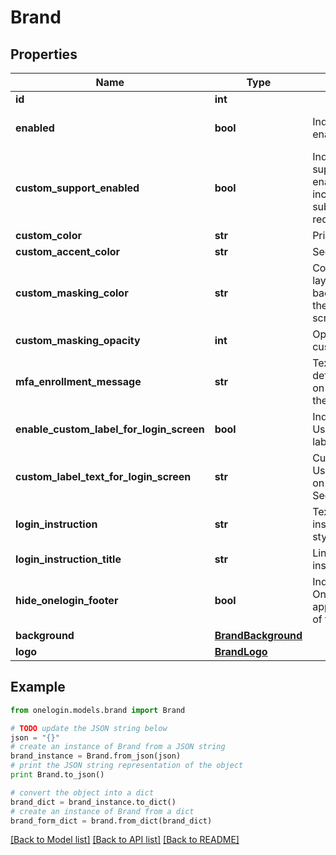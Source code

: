 # Brand


## Properties
Name | Type | Description | Notes
------------ | ------------- | ------------- | -------------
**id** | **int** |  | 
**enabled** | **bool** | Indicates if the brand is enabled or not | [default to False]
**custom_support_enabled** | **bool** | Indicates if the custom support is enabled. If enabled, the login page includes the ability to submit a support request. | 
**custom_color** | **str** | Primary brand color | 
**custom_accent_color** | **str** | Secondary brand color | 
**custom_masking_color** | **str** | Color for the masking layer above the background image of the branded login screen. | 
**custom_masking_opacity** | **int** | Opacity for the custom_masking_color. | 
**mfa_enrollment_message** | **str** | Text that replaces the default text displayed on the initial screen of the MFA Registration. | 
**enable_custom_label_for_login_screen** | **bool** | Indicates if the custom Username/Email field label is enabled or not | 
**custom_label_text_for_login_screen** | **str** | Custom label for the Username/Email field on the login screen. See example here. | 
**login_instruction** | **str** | Text for the login instruction screen, styled in Markdown. | 
**login_instruction_title** | **str** | Link text to show login instruction screen. | 
**hide_onelogin_footer** | **bool** | Indicates if the OneLogin footer will appear at the bottom of the login page. | 
**background** | [**BrandBackground**](BrandBackground.md) |  | 
**logo** | [**BrandLogo**](BrandLogo.md) |  | 

## Example

```python
from onelogin.models.brand import Brand

# TODO update the JSON string below
json = "{}"
# create an instance of Brand from a JSON string
brand_instance = Brand.from_json(json)
# print the JSON string representation of the object
print Brand.to_json()

# convert the object into a dict
brand_dict = brand_instance.to_dict()
# create an instance of Brand from a dict
brand_form_dict = brand.from_dict(brand_dict)
```
[[Back to Model list]](../README.md#documentation-for-models) [[Back to API list]](../README.md#documentation-for-api-endpoints) [[Back to README]](../README.md)


